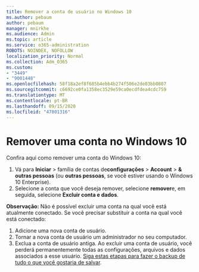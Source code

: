 ```yaml
---
title: Remover a conta de usuário no Windows 10
ms.author: pebaum
author: pebaum
manager: mnirkhe
ms.audience: Admin
ms.topic: article
ms.service: o365-administration
ROBOTS: NOINDEX, NOFOLLOW
localization_priority: Normal
ms.collection: Adm_O365
ms.custom:
- "3449"
- "9001448"
ms.openlocfilehash: 58f18a2ef8f685b4ebb4b274f506e2de03bb0807
ms.sourcegitcommit: c6692ce0fa1358ec3529e59ca0ecdfdea4cdc759
ms.translationtype: MT
ms.contentlocale: pt-BR
ms.lasthandoff: 09/15/2020
ms.locfileid: "47801316"
---
```

# <a name="remove-an-account-in-windows-10"></a>Remover uma conta no Windows 10

Confira aqui como remover uma conta do Windows 10:

1. Vá para **Iniciar**  >  família de contas de**configurações**  >  **Account**  >  **& outras pessoas** (ou **outras pessoas**, se você estiver usando o Windows 10 Enterprise).
2. Selecione a conta que você deseja remover, selecione **remover**e, em seguida, selecione **Excluir conta e dados**.
 
**Observação:** Não é possível excluir uma conta na qual você está atualmente conectado.  Se você precisar substituir a conta na qual você está conectado:

1. Adicione uma nova conta de usuário.
2. Tornar a nova conta de usuário um administrador no seu computador.
3. Exclua a conta de usuário antiga. Ao excluir uma conta de usuário, você perderá permanentemente todas as configurações, arquivos e dados associados a esse usuário. [Siga estas etapas para fazer o backup de tudo o que você gostaria de salvar](https://support.microsoft.com/help/4027408/windows-10-backup-and-restore).